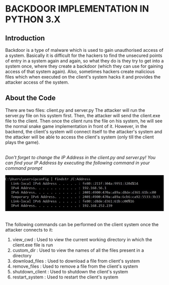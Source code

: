 # BACKDOOR IMPLEMENTATION IN PYTHON 3.X

## Introduction
Backdoor is a type of malware which is used to gain unauthorised access of a system. Basically it is difficult for the hackers to find the unsecured points of entry in a system again and again, so what they do is they try to get into a system once, where they create a backdoor (which they can use for gaining access of that system again). Also, sometimes hackers create malicious files which when executed on the client's system hacks it and provides the attacker access of the system.

## About the Code
There are two files: client.py and server.py
The attacker will run the server.py file on his system first.
Then, the attacker will send the client.exe file to the client. Then once the client runs the file on his system, he will see the normal snake game implementation in front of it. However, in the backend, the client's system will connect itself to the attacker's system and the attacker will be able to access the client's system (only till the client plays the game).
<br><br>

_Don't forget to change the IP Address in the client.py and server.py! You can find your IP Address by executing the following command in your command prompt_

![IPv4 Address](https://github.com/piyushsharma220699/Backdoor-in-Cyber-Security/blob/main/Images/IPv4_Address.jpg)
<br><br>

The following commands can be performed on the client system once the attacker connects to it:
1. view_cwd : Used to view the current working directory in which the client.exe file is run
2. custom_dir : Used to view the names of all the files present in a directory
3. download_files : Used to download a file from client's system
4. remove_files : Used to remove a file from the client's system
5. shutdown_client : Used to shutdown the client's system
6. restart_system : Used to restart the client's system

